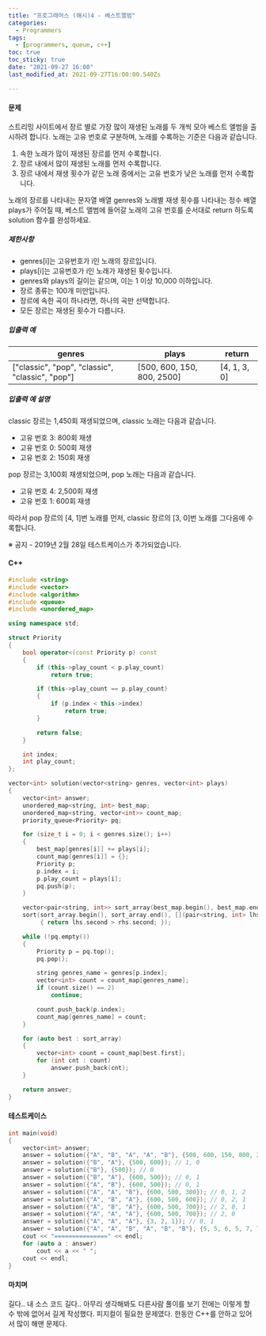 ```yaml
---
title: "프로그래머스 (해시)4 - 베스트앨범"
categories:
  - Programmers
tags:
  - [programmers, queue, c++]
toc: true
toc_sticky: true
date: "2021-09-27 16:00"
last_modified_at: 2021-09-27T16:00:00.540Zs

---
```


#### 문제

스트리밍 사이트에서 장르 별로 가장 많이 재생된 노래를 두 개씩 모아 베스트 앨범을 출시하려 합니다. 노래는 고유 번호로 구분하며, 노래를 수록하는 기준은 다음과 같습니다.

1. 속한 노래가 많이 재생된 장르를 먼저 수록합니다.
2. 장르 내에서 많이 재생된 노래를 먼저 수록합니다.
3. 장르 내에서 재생 횟수가 같은 노래 중에서는 고유 번호가 낮은 노래를 먼저 수록합니다.

노래의 장르를 나타내는 문자열 배열 genres와 노래별 재생 횟수를 나타내는 정수 배열 plays가 주어질 때, 베스트 앨범에 들어갈 노래의 고유 번호를 순서대로 return 하도록 solution 함수를 완성하세요.

##### 제한사항

- genres[i]는 고유번호가 i인 노래의 장르입니다.
- plays[i]는 고유번호가 i인 노래가 재생된 횟수입니다.
- genres와 plays의 길이는 같으며, 이는 1 이상 10,000 이하입니다.
- 장르 종류는 100개 미만입니다.
- 장르에 속한 곡이 하나라면, 하나의 곡만 선택합니다.
- 모든 장르는 재생된 횟수가 다릅니다.

##### 입출력 예

| genres                                          | plays                      | return       |
| ----------------------------------------------- | -------------------------- | ------------ |
| ["classic", "pop", "classic", "classic", "pop"] | [500, 600, 150, 800, 2500] | [4, 1, 3, 0] |

##### 입출력 예 설명

classic 장르는 1,450회 재생되었으며, classic 노래는 다음과 같습니다.

- 고유 번호 3: 800회 재생
- 고유 번호 0: 500회 재생
- 고유 번호 2: 150회 재생

pop 장르는 3,100회 재생되었으며, pop 노래는 다음과 같습니다.

- 고유 번호 4: 2,500회 재생
- 고유 번호 1: 600회 재생

따라서 pop 장르의 [4, 1]번 노래를 먼저, classic 장르의 [3, 0]번 노래를 그다음에 수록합니다.

※ 공지 - 2019년 2월 28일 테스트케이스가 추가되었습니다.

#### C++

```c++
#include <string>
#include <vector>
#include <algorithm>
#include <queue>
#include <unordered_map>

using namespace std;

struct Priority
{
    bool operator<(const Priority p) const
    {
        if (this->play_count < p.play_count)
            return true;

        if (this->play_count == p.play_count)
        {
            if (p.index < this->index)
                return true;
        }

        return false;
    }

    int index;
    int play_count;
};

vector<int> solution(vector<string> genres, vector<int> plays)
{
    vector<int> answer;
    unordered_map<string, int> best_map;
    unordered_map<string, vector<int>> count_map;
    priority_queue<Priority> pq;

    for (size_t i = 0; i < genres.size(); i++)
    {
        best_map[genres[i]] += plays[i];
        count_map[genres[i]] = {};
        Priority p;
        p.index = i;
        p.play_count = plays[i];
        pq.push(p);
    }

    vector<pair<string, int>> sort_array(best_map.begin(), best_map.end());
    sort(sort_array.begin(), sort_array.end(), [](pair<string, int> lhs, pair<string, int> rhs)
         { return lhs.second > rhs.second; });

    while (!pq.empty())
    {
        Priority p = pq.top();
        pq.pop();

        string genres_name = genres[p.index];
        vector<int> count = count_map[genres_name];
        if (count.size() == 2)
            continue;

        count.push_back(p.index);
        count_map[genres_name] = count;
    }

    for (auto best : sort_array)
    {
        vector<int> count = count_map[best.first];
        for (int cnt : count)
            answer.push_back(cnt);
    }

    return answer;
}
```

#### 테스트케이스

```c++
int main(void)
{
    vector<int> answer;
    answer = solution({"A", "B", "A", "A", "B"}, {500, 600, 150, 800, 2500}); // 4, 1, 3, 0
    answer = solution({"B", "A"}, {500, 600}); // 1, 0
    answer = solution({"B"}, {500}); // 0
    answer = solution({"B", "A"}, {600, 500}); // 0, 1
    answer = solution({"A", "B"}, {600, 500}); // 0, 1
    answer = solution({"A", "A", "B"}, {600, 500, 300}); // 0, 1, 2
    answer = solution({"A", "B", "A"}, {600, 500, 600}); // 0, 2, 1
    answer = solution({"A", "B", "A"}, {600, 500, 700}); // 2, 0, 1
    answer = solution({"A", "A", "A"}, {600, 500, 700}); // 2, 0
    answer = solution({"A", "A", "A"}, {3, 2, 1}); // 0, 1
    answer = solution({"A", "A", "B", "A", "B", "B"}, {5, 5, 6, 5, 7, 7});  // 4, 5, 0, 1
    cout << "===============" << endl;
    for (auto a : answer)
        cout << a << " ";
    cout << endl;
}
```

#### 마치며

길다.. 내 소스 코드 길다.. 아무리 생각해봐도 다른사람 풀이를 보기 전에는 이렇게 할 수 밖에 없어서 길게 작성했다. 피지컬이 필요한 문제였다. 한동안 C++를 안하고 있어서 많이 해맨 문제다.